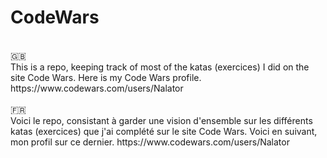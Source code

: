 # CodeWars
<br/>
🇬🇧
<br/>
This is a repo, keeping track of most of the katas (exercices) I did on the site Code Wars.
Here is my Code Wars profile.
https://www.codewars.com/users/Nalator
<br/>
<br/>
🇫🇷
<br/>
Voici le repo, consistant à garder une vision d'ensemble sur les différents katas (exercices) que j'ai complété sur le site Code Wars.
Voici en suivant, mon profil sur ce dernier.
https://www.codewars.com/users/Nalator
<br/>
